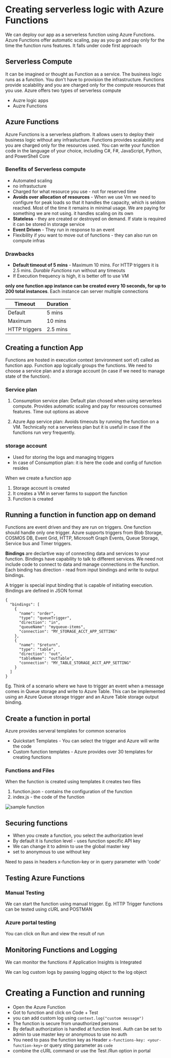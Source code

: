 # Creating serverless logic with Azure Functions

We can deploy our app as a serverless function using Azure Functions. Azure Functions offer automatic scaling, pay as you go and pay only for the time the function runs features. It falls under code first approach

## Serverless Compute

It can be imagined or thought as Function as a service. The business logic runs as a function. You don't have to provision the infrastructure. Functions provide scalability and you are charged only for the compute resources that you use. Azure offers two types of serverless compute

- Auzre logic apps
- Auzre Functions

## Azure Functions

Azure Functions is a serverless platfrom. It allows users to deploy their business logic without any infrastucture. Functions provides scalability and you are charged only for the resources used. You can write your function code in the language of your choice, including C#, F#, JavaScript, Python, and PowerShell Core

### Benefits of Serverless compute

- Automated scaling
- no infrastucture
- Charged for what resource you use - not for reserved time
- **Avoids over allocation of resources** - When we use Vm we need to configure for peak loads so that it handles the capacity, which is seldom reached. Most of the time it remains in minimal usage. We are paying for something we are not using. it handles scaling on its own
- **Stateless** - they are created or destroyed on demand. If state is required it can be stored in storage service
- **Event Driven** - They run in response to an event
- Flexibility if you want to move out of functions - they can also run on compute infras

### Drawbacks

- **Default timeout of 5 mins** - Maximum 10 mins. For HTTP triggers it is 2.5 mins. _Durable Functions_ run without any timeouts
- If Execution frequency is high, it is better off to use VM

**only one function app instance can be created every 10 seconds, for up to 200 total instances**. Each instance can server multiple connections

| Timeout       | Duration |
| ------------- | -------- |
| Default       | 5 mins   |
| Maximum       | 10 mins  |
| HTTP triggers | 2.5 mins |

## Creating a function App

Functions are hosted in execution context (environment sort of) called as function app. Function app logically groups the functions. We need to choose a service plan and a storage account (in case if we need to manage state of the function).

### Service plan

1. Consumption service plan: Default plan chosed when using serverless compute. Provides automatic scaling and pay for resources consumed features. Time out options as above

2. Azure App service plan: Avoids timeouts by running the function on a VM. Technically not a serverless plan but it is useful in case if the functions run very frequently.

### storage account

- Used for storing the logs and managing triggers
- In case of Consumption plan: it is here the code and config of function resides

When we create a function app

1. Storage account is created
2. It creates a VM in server farms to support the function
3. Function is created

## Running a function in function app on demand

Functions are event driven and they are run on triggers. One function should handle only one trigger. Azure supports triggers from Blob Storage, COSMOS DB, Event Grid, HTTP, Microsoft Graph Events, Queue Storage, Service bus and Timer triggers.

**Bindings** are declartive way of connecting data and services to your function. Bindings have capability to talk to different services. We need not include code to connect to data and manage connections in the function. Each binding has direction - read from input bindings and write to output bindings.

A trigger is special input binding that is capable of initiating execution. Bindings are defined in JSON format

```
{
  "bindings": [
    {
      "name": "order",
      "type": "queueTrigger",
      "direction": "in",
      "queueName": "myqueue-items",
      "connection": "MY_STORAGE_ACCT_APP_SETTING"
    },
    {
      "name": "$return",
      "type": "table",
      "direction": "out",
      "tableName": "outTable",
      "connection": "MY_TABLE_STORAGE_ACCT_APP_SETTING"
    }
  ]
}
```

Eg. Think of a scenario where we have to trigger an event when a message comes in Queue storage and write to Azure Table. This can be implemented using an Azure Queue storage trigger and an Azure Table storage output binding.

## Create a function in portal

Azure provides serveral templates for common scenarios

- Quickstart Templates - You can select the trigger and Azure will write the code
- Custom function templates - Azure provides over 30 templates for creating functions

### Functions and Files

When the function is created using templates it creates two files

1. function.json - contains the configuration of the function
2. index.js - the code of the function

![sample function](https://docs.microsoft.com/en-us/learn/modules/create-serverless-logic-with-azure-functions/media/4-file-navigation.png)

## Securing functions

- When you create a function, you select the authorization level
- By default it is function level - uses function specific API key
- We can change it to admin to use the global master key
- set to anonymous to use without key

Need to pass in headers x-function-key
or in query parameter with 'code'

## Testing Azure Functions

### Manual Testing

We can start the function using manual trigger. Eg. HTTP Trigger functions can be tested using cURL and POSTMAN

### Azure portal testing

You can click on Run and view the result of run

## Monitoring Functions and Logging

We can monitor the functions if Application Insights is Integrated

We can log custom logs by passing logging object to the log object

# Creating a Function and running

- Open the Azure Function
- Got to function and click on Code + Test
- you can add custom log using `context.log("custom message")`
- The function is secure from unauthorized persons
- By default authorization is handled at function level. Auth can be set to admin to use master key or anonymous to use no auth
- You need to pass the function key as Header `x-functions-key: <your-function-key>` or query sting parameter as `code`
- combine the cURL command or use the Test /Run option in portal
